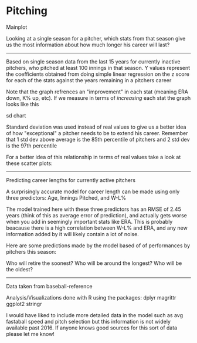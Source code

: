 # Pitching

Mainplot

Looking at a single season for a pitcher, which stats from that season give us the most information about how much longer his career will last?
	
---

Based on single season data from the last 15 years for currently inactive pitchers, who pitched at least 100 innings in that season. Y values represent the coefficients obtained from doing simple linear regression on the z score for each of the stats against the years remaining in a pitchers career

Note that the graph refrences an "improvement" in each stat (meaning ERA down, K% up, etc). If we measure in terms of *increasing* each stat the graph looks like this

sd chart

Standard deviation was used instead of real values to give us a better idea of how "exceptional" a pitcher needs to be to extend his career. Remember that 1 std dev above average is the 85th percentile of pitchers and 2 std dev is the 97th percentile

For a better idea of this relationship in terms of real values take a look at these scatter plots:

---

Predicting career lengths for currently active pitchers

A surprisingly accurate model for career length can be made using only three predictors: Age, Innings Pitched, and W-L%

The model trained here with these three predictors has an RMSE of 2.45 years (think of this as average error of prediction), and actually gets worse when you add in seemingly important stats like ERA. This is probably beacause there is a high correlation between W-L% and ERA, and any new information added by it will likely contain a lot of noise.

Here are some predictions made by the model based of of performances by pitchers this season:

Who will retire the soonest?
Who will be around the longest?
Who will be the oldest?

---

Data taken from baseball-reference

Analysis/Visualizations done with R using the packages:
dplyr
magrittr
ggplot2
stringr

I would have liked to include more detailed data in the model such as avg fastaball speed and pitch selection but this information is not widely available past 2016. If anyone knows good sources for this sort of data please let me know!
